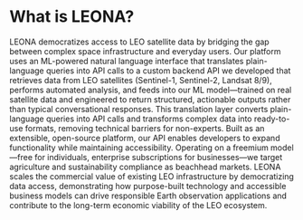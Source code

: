 # What is LEONA? 
LEONA democratizes access to LEO satellite data by bridging the gap between complex space infrastructure and everyday users. Our platform uses an ML-powered natural language interface that translates plain-language queries into API calls to a custom backend API we developed that retrieves data from LEO satellites (Sentinel-1, Sentinel-2, Landsat 8/9), performs automated analysis, and feeds into our ML model—trained on real satellite data and engineered to return structured, actionable outputs rather than typical conversational responses. This translation layer converts plain-language queries into API calls and transforms complex data into ready-to-use formats, removing technical barriers for non-experts. Built as an extensible, open-source platform, our API enables developers to expand functionality while maintaining accessibility. Operating on a freemium model—free for individuals, enterprise subscriptions for businesses—we target agriculture and sustainability compliance as beachhead markets. LEONA scales the commercial value of existing LEO infrastructure by democratizing data access, demonstrating how purpose-built technology and accessible business models can drive responsible Earth observation applications and contribute to the long-term economic viability of the LEO ecosystem.

